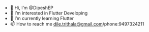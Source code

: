 - 👋 Hi, I’m @DipeshEP
- 👀 I’m interested in Flutter Developing 
- 🌱 I’m currently learning Flutter
- 📫 How to reach me dile.trithala@gmail.com/phone:9497324211

<!---
DipeshEP/DipeshEP is a ✨ special ✨ repository because its `README.md` (this file) appears on your GitHub profile.
You can click the Preview link to take a look at your changes.
--->
